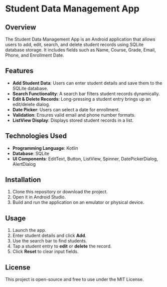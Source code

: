 # Student Data Management App

## Overview
The Student Data Management App is an Android application that allows users to add, edit, search, and delete student records using SQLite database storage. It includes fields such as Name, Course, Grade, Email, Phone, and Enrollment Date.

## Features
- **Add Student Data**: Users can enter student details and save them to the SQLite database.
- **Search Functionality**: A search bar filters student records dynamically.
- **Edit & Delete Records**: Long-pressing a student entry brings up an edit/delete dialog.
- **Date Picker**: Users can select a date for enrollment.
- **Validation**: Ensures valid email and phone number formats.
- **ListView Display**: Displays stored student records in a list.

## Technologies Used
- **Programming Language**: Kotlin
- **Database**: SQLite
- **UI Components**: EditText, Button, ListView, Spinner, DatePickerDialog, AlertDialog

## Installation
1. Clone this repository or download the project.
2. Open it in Android Studio.
3. Build and run the application on an emulator or physical device.

## Usage
1. Launch the app.
2. Enter student details and click **Add**.
3. Use the search bar to find students.
4. Tap a student entry to **edit** or **delete** the record.
5. Click **Reset** to clear input fields.





## License
This project is open-source and free to use under the MIT License.

